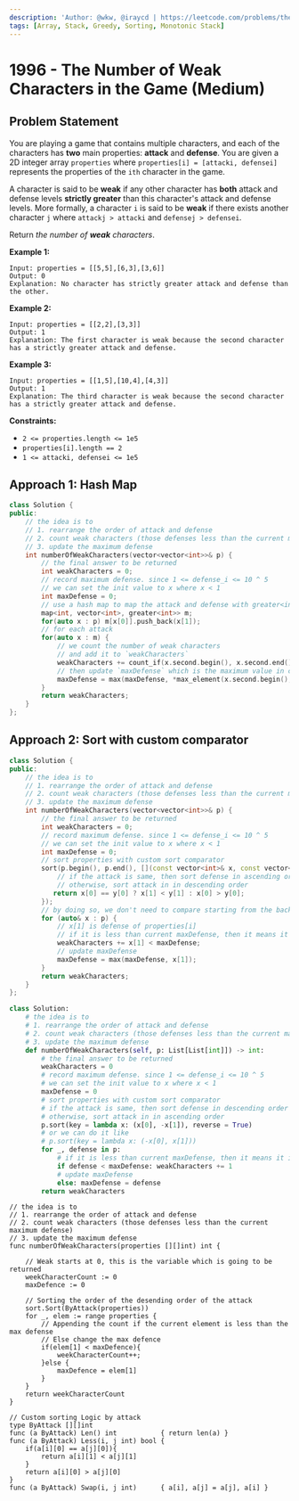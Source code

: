 ```yaml
---
description: 'Author: @wkw, @iraycd | https://leetcode.com/problems/the-number-of-weak-characters-in-the-game/'
tags: [Array, Stack, Greedy, Sorting, Monotonic Stack]
---
```


# 1996 - The Number of Weak Characters in the Game (Medium)

## Problem Statement

You are playing a game that contains multiple characters, and each of the characters has **two** main properties: **attack** and **defense**. You are given a 2D integer array `properties` where `properties[i] = [attacki, defensei]` represents the properties of the `ith` character in the game.

A character is said to be **weak** if any other character has **both** attack and defense levels **strictly greater** than this character's attack and defense levels. More formally, a character `i` is said to be **weak** if there exists another character `j` where `attackj > attacki` and `defensej > defensei`.

Return _the number of **weak** characters_.

**Example 1:**

```
Input: properties = [[5,5],[6,3],[3,6]]
Output: 0
Explanation: No character has strictly greater attack and defense than the other.
```

**Example 2:**

```
Input: properties = [[2,2],[3,3]]
Output: 1
Explanation: The first character is weak because the second character has a strictly greater attack and defense.
```

**Example 3:**

```
Input: properties = [[1,5],[10,4],[4,3]]
Output: 1
Explanation: The third character is weak because the second character has a strictly greater attack and defense.
```

**Constraints:**

- `2 <= properties.length <= 1e5`
- `properties[i].length == 2`
- `1 <= attacki, defensei <= 1e5`

## Approach 1: Hash Map

<SolutionAuthor name="@wkw"/>

```cpp
class Solution {
public:
    // the idea is to
    // 1. rearrange the order of attack and defense
    // 2. count weak characters (those defenses less than the current maximum defense)
    // 3. update the maximum defense
    int numberOfWeakCharacters(vector<vector<int>>& p) {
        // the final answer to be returned
        int weakCharacters = 0;
        // record maximum defense. since 1 <= defense_i <= 10 ^ 5
        // we can set the init value to x where x < 1
        int maxDefense = 0;
        // use a hash map to map the attack and defense with greater<int> as a key_compare
        map<int, vector<int>, greater<int>> m;
        for(auto x : p) m[x[0]].push_back(x[1]);
        // for each attack
        for(auto x : m) {
            // we count the number of weak characters
            // and add it to `weakCharacters`
            weakCharacters += count_if(x.second.begin(), x.second.end(), [&](int curDefense){ return curDefense < maxDefense;});
            // then update `maxDefense` which is the maximum value in current defenses
            maxDefense = max(maxDefense, *max_element(x.second.begin(), x.second.end()));
        }
        return weakCharacters;
    }
};
```

## Approach 2: Sort with custom comparator

<SolutionAuthor name="@wkw"/>

```cpp
class Solution {
public:
    // the idea is to
    // 1. rearrange the order of attack and defense
    // 2. count weak characters (those defenses less than the current maximum defense)
    // 3. update the maximum defense
    int numberOfWeakCharacters(vector<vector<int>>& p) {
        // the final answer to be returned
        int weakCharacters = 0;
        // record maximum defense. since 1 <= defense_i <= 10 ^ 5
        // we can set the init value to x where x < 1
        int maxDefense = 0;
        // sort properties with custom sort comparator
        sort(p.begin(), p.end(), [](const vector<int>& x, const vector<int>& y) {
            // if the attack is same, then sort defense in ascending order
            // otherwise, sort attack in in descending order
           return x[0] == y[0] ? x[1] < y[1] : x[0] > y[0];
        });
        // by doing so, we don't need to compare starting from the back
        for (auto& x : p) {
            // x[1] is defense of properties[i]
            // if it is less than current maxDefense, then it means it is a weak character
            weakCharacters += x[1] < maxDefense;
            // update maxDefense
            maxDefense = max(maxDefense, x[1]);
        }
        return weakCharacters;
    }
};
```

<SolutionAuthor name="@wkw"/>

```py
class Solution:
    # the idea is to
    # 1. rearrange the order of attack and defense
    # 2. count weak characters (those defenses less than the current maximum defense)
    # 3. update the maximum defense
    def numberOfWeakCharacters(self, p: List[List[int]]) -> int:
        # the final answer to be returned
        weakCharacters = 0
        # record maximum defense. since 1 <= defense_i <= 10 ^ 5
        # we can set the init value to x where x < 1
        maxDefense = 0
        # sort properties with custom sort comparator
        # if the attack is same, then sort defense in descending order
        # otherwise, sort attack in in ascending order
        p.sort(key = lambda x: (x[0], -x[1]), reverse = True)
		# or we can do it like
		# p.sort(key = lambda x: (-x[0], x[1]))
        for _, defense in p:
            # if it is less than current maxDefense, then it means it is a weak character
            if defense < maxDefense: weakCharacters += 1
            # update maxDefense
            else: maxDefense = defense
        return weakCharacters
```

<SolutionAuthor name="@iraycd" />

```golang
// the idea is to
// 1. rearrange the order of attack and defense
// 2. count weak characters (those defenses less than the current maximum defense)
// 3. update the maximum defense
func numberOfWeakCharacters(properties [][]int) int {

    // Weak starts at 0, this is the variable which is going to be returned
    weekCharacterCount := 0
    maxDefence := 0

    // Sorting the order of the desending order of the attack
    sort.Sort(ByAttack(properties))
    for _, elem := range properties {
        // Appending the count if the current element is less than the max defense
        // Else change the max defence
        if(elem[1] < maxDefence){
            weekCharacterCount++;
        }else {
            maxDefence = elem[1]
        }
    }
    return weekCharacterCount
}

// Custom sorting Logic by attack
type ByAttack [][]int
func (a ByAttack) Len() int           { return len(a) }
func (a ByAttack) Less(i, j int) bool {
    if(a[i][0] == a[j][0]){
        return a[i][1] < a[j][1]
    }
    return a[i][0] > a[j][0]
}
func (a ByAttack) Swap(i, j int)      { a[i], a[j] = a[j], a[i] }
```
